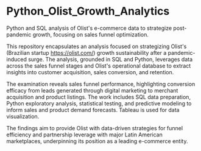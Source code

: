 # Python_Olist_Growth_Analytics
Python and SQL analysis of Olist's e-commerce data to strategize post-pandemic growth, focusing on sales funnel optimization.

This repository encapsulates an analysis focused on strategizing Olist's (Brazilian startup https://olist.com/) growth sustainability after a pandemic-induced surge. The analysis, grounded in SQL and Python, leverages data across the sales funnel stages and Olist's operational database to extract insights into customer acquisition, sales conversion, and retention.

The examination reveals sales funnel performance, highlighting conversion efficacy from leads generated through digital marketing to merchant acquisition and product listings. The work includes SQL data preparation, Python exploratory analysis, statistical testing, and predictive modeling to inform sales and product demand forecasts. Tableau is used for data visualization.

The findings aim to provide Olist with data-driven strategies for funnel efficiency and partnership leverage with major Latin American marketplaces, underpinning its position as a leading e-commerce entity.
